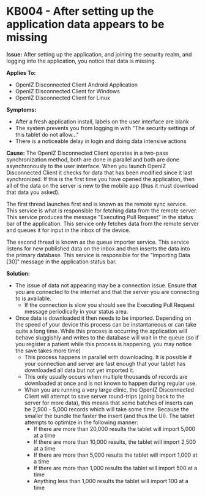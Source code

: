 # KB004 - After setting up the application data appears to be missing

**Issue:** After setting up the application, and joining the security realm, and logging into the application, you notice that data is missing.

**Applies To:**

* OpenIZ Disconnected Client Android Application
* OpenIZ Disconnected Client for Windows
* OpenIZ Disconnected Client for Linux

**Symptoms:**

* After a fresh application install, labels on the user interface are blank
* The system prevents you from logging in with "The security settings of this tablet do not allow..."
* There is a noticeable delay in login and doing data intensive actions

**Cause:** The OpenIZ Disconnected Client operates in a two-pass synchronization method, both are done in parallel and both are done asynchronously to the user interface. When you launch OpenIZ Disconnected Client it checks for data that has been modified since it last synchronized. If this is the first time you have opened the application, then all of the data on the server is new to the mobile app \(thus it must download that data you asked\).

The first thread launches first and is known as the remote sync service. This service is what is responsible for fetching data from the remote server. This service produces the message "Executing Pull Request" in the status bar of the application. This service only fetches data from the remote server and queues it for input in the inbox of the device.

The second thread is known as the queue importer service. This service listens for new published data on the inbox and then inserts the data into the primary database. This service is responsible for the "Importing Data \[30\]" message in the application status bar.

**Solution:**

* The issue of data not appearing may be a connection issue. Ensure that you are connected to the internet and that the server you are connecting to is available. 
  * If the connection is slow you should see the Executing Pull Request message periodically in your status area.
* Once data is downloaded it then needs to be imported. Depending on the speed of your device this process can be instantaneous or can take quite a long time. While this process is occurring the application will behave sluggishly and writes to the database will wait in the queue \(so if you register a patient while this process is happening, you may notice the save takes more time\)
  * This process happens in parallel with downloading. It is possible if your connection and server are fast enough that your tablet has downloaded all data but not yet imported it.
  * This only usually occurs when multiple thousands of records are downloaded at once and is not known to happen during regular use.
  * When you are running a very large clinic, the OpenIZ Disconnected Client will attempt to save server round-trips \(going back to the server for more data\), this means that some batches of inserts can be 2,500 - 5,000 records which will take some time. Because the smaller the bundle the faster the insert \(and thus the UI\). The tablet attempts to optimize in the following manner:
    * If there are more than 20,000 results the tablet will import 5,000 at a time
    * If there are more than 10,000 results, the tablet will import 2,500 at a time
    * If there are more than 5,000 results the tablet will import 1,000 at a time
    * If there are more than 1,000 results the tablet will import 500 at a time
    * Anything less than 1,000 results the tablet will import 100 at a time 

